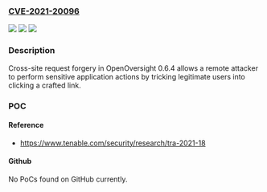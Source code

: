 ### [CVE-2021-20096](https://cve.mitre.org/cgi-bin/cvename.cgi?name=CVE-2021-20096)
![](https://img.shields.io/static/v1?label=Product&message=OpenOversight&color=blue)
![](https://img.shields.io/static/v1?label=Version&message=n%2Fa&color=blue)
![](https://img.shields.io/static/v1?label=Vulnerability&message=Cross-site%20Request%20Forgery&color=brighgreen)

### Description

Cross-site request forgery in OpenOversight 0.6.4 allows a remote attacker to perform sensitive application actions by tricking legitimate users into clicking a crafted link.

### POC

#### Reference
- https://www.tenable.com/security/research/tra-2021-18

#### Github
No PoCs found on GitHub currently.

